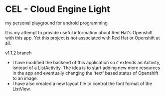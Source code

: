 CEL - Cloud Engine Light
===
my personal playground for android programming

It is my attempt to provide useful information about Red Hat's Openshift with this app. Yet this  project is not associated with Red Hat or
Openshift at all.

v1.1.2 branch

- I have modified the backend of this application so it extends an Activity, isntead of a ListActivity. The idea is to start adding new more resources in the app and eventually changing the 'text' based status of Openshift to an image.
- I have also created a new layout file to control the font format of the ListView.
